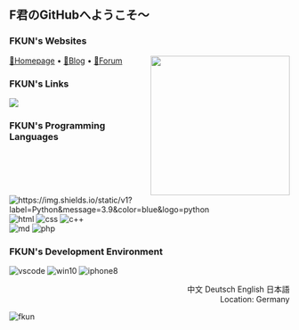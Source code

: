 ## F君のGitHubへようこそ～

### FKUN's Websites

<a  href="https://fkun.tech/" target="_blank" title="访问FKUN的主页"><img align="right" width="250px" src="https://fkun.tech/images/avatar.png"/></a>

<p align="left">
  <a target="_blank" href="https://fkun.tech/">🔗Homepage</a> •
  <a target="_blank" href="https://blog.fkun.tech/">🔗Blog</a> •
  <a target="_blank" href="https://bbs.fkun.tech/">🔗Forum</a> 
</p>



### FKUN's Links

<p align="left">
  <a href="https://space.bilibili.com/8515147" target="_blank" title="访问FKUN的B站空间"><img src="http://img.shields.io/badge/dynamic/json?style=social&logo=bilibili&label=%E3%83%93%E3%83%AA%E3%83%93%E3%83%AA%E5%8B%95%E7%94%BB&query=data.follower&url=https%3A%2F%2Fapi.bilibili.com%2Fx%2Frelation%2Fstat%3Fvmid%3D8515147%26jsonp%3Djsonp"></a>

### FKUN's Programming Languages

<p align="left">
  <img alt="https://img.shields.io/static/v1?label=Python&message=3.9&color=blue&logo=python">
  <img alt="html" src="https://fkun.tech/img/labels/HTML.svg">
  <img alt="css" src="https://fkun.tech/img/labels/CSS.svg">
  <img alt="c++" src="https://fkun.tech/img/labels/C++.svg">
  <br>
  
<img alt="md" src="https://fkun.tech/img/labels/Markdown.svg">
 <img alt="php" src="https://fkun.tech/img/labels/PHP74.svg">
</p>
<!-- <img align="right" style="margin-right:25px; margin-top:-40px;" width="200px" src="https://fkun.tech/img/FKUN_LOGO.svg" /> -->

### FKUN's Development Environment

<p align="left">
  <img alt="vscode" src="https://fkun.tech/img/labels/vscode.svg">
  <img alt="win10" src="https://fkun.tech/img/labels/win10.svg">
  <img alt="iphone8" src="https://fkun.tech/img/labels/iphone8.svg">
</p>
<div align="right">
  <p>
  中文 Deutsch English 日本語
 <br>
 Location: Germany  
  </p>
</div>
<img src="https://count.getloli.com/get/@fkun?theme=rule34" alt="fkun" />
